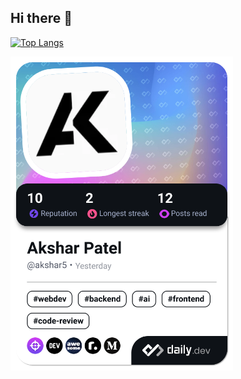 ## Hi there 👋

<!-- [![Akshar's GitHub stats](https://github-readme-stats-ten-ecru-31.vercel.app/api?username=AksharP5)](https://github.com/AksharP5/github-readme-stats) -->
[![Top Langs](https://github-readme-stats-ten-ecru-31.vercel.app/api/top-langs/?username=AksharP5&layout=compact)](https://github.com/AksharP5/github-readme-stats)

<a href="https://app.daily.dev/akshar5"><img src="./devcard.png" width="356" alt="Akshar's Dev Card"/></a>
